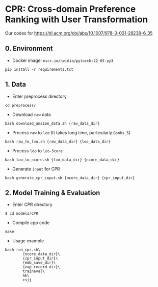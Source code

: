 # CPR: Cross-domain Preference Ranking with User Transformation
Our codes for https://dl.acm.org/doi/abs/10.1007/978-3-031-28238-6_35

## 0. Environment
- Docker image: `nvcr.io/nvidia/pytorch:22.05-py3`
```
pip install -r requirements.txt
```

## 1. Data

- Enter preprocess directory 
```
cd preprocess/
```
- Download `raw` data
```
bash download_amazon_data.sh {raw_data_dir}
```

- Process `raw` to `loo` (It takes long time, particularly `Books_5`)
```
bash raw_to_loo.sh {raw_data_dir} {loo_data_dir}
```

- Process `loo` to `loo-5core`
```
bash loo_to_ncore.sh {loo_data_dir} {ncore_data_dir}
```

- Generate `input` for CPR 
```
bash generate_cpr_input.sh {ncore_data_dir} {cpr_input_dir}
```

## 2. Model Training & Evaluation 
- Enter CPR directory
```
$ cd models/CPR
```

- Compile cpp code
```
make
```

- Usage example
```
bash run_cpr.sh\
        {ncore_data_dir}\
        {cpr_input_dir}\
        {emb_save_dir}\
        {exp_record_dir}\
        traineval\
        hk\
        csjj
```
